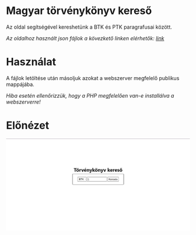 # Magyar törvénykönyv kereső
<p>Az oldal segítségével kereshetünk a BTK és PTK paragrafusai között.</p>
<i>Az oldalhoz használt json fájlok a kövezkető linken elérhetők: <a href="https://github.com/badicsalex/torvenyek/tree/master" target="_blank">link</a></i>

# Használat
<p>A fájlok letöltése után másoljuk azokat a webszerver megfelelő publikus mappájába.</p>
<i>Hiba esetén ellenőrizzük, hogy a PHP megfelelően van-e installálva a webszerverre!</i>

# Előnézet
<img src="preview.png">
